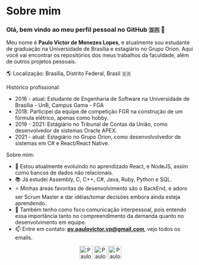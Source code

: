 # Sobre mim

### Olá, bem vindo ao meu perfil pessoal no GitHub :brazil: :wave:

Meu nome é **Paulo Victor de Menezes Lopes**, e atualmente sou estudante de graduação na Universidade de Brasília e estagiário no Grupo Orion. Aqui você vai encontrar os repositórios dos meus trabalhos da faculdade, além de outros projetos pessoais.

:earth_americas: Localização: Brasília, Distrito Federal, Brasil :brazil:

Histórico profissional:
    
- 2016 - atual: Estudante de Engenharia de Software na Universidade de Brasília - UnB, Campus Gama - FGA
- 2018: Participei da equipe de competição FGR na construção de um fórmula elétrico, apenas como hobby.
- 2019 - 2021: Estágiário no Tribunal de Contas da União, como desenvolvedor de sistemas Oracle APEX.
- 2021 - atual: Estagiário no Grupo Orion, como desenvolvolvedor de sistemas em C# e React/React Native.

Sobre mim:

- 🌱 Estou atualmente evoluindo no aprendizado React, e NodeJS, assim como bancos de dados não relacionais.
- 📚 Já estudei Assembly, C, C++, C#, Java, Ruby, Python e SQL.
- ⭐ Minhas áreas favoritas de desenvolvimento são o BackEnd, e adoro ser Scrum Master e dar idéias/tomar decisões embora ainda esteja aprendendo.
- 💬 Também tenho como foco comunicação interpessoal, pois entendo essa importância tanto no compreendimento da demanda quanto no desenvolvimento em equipe.
- 📫 Entre em contato: **pv.paulovictor.vp@gmail.com**, vejo todos os emails.

<p align="center">
  <a href="https://www.linkedin.com/in/paulo-victor-lopes/" target="blank"><img align="center" src="https://cdn.jsdelivr.net/npm/simple-icons@3.0.1/icons/linkedin.svg" alt="Paulo Victor Lopes" height="35" width="35"/></a>
  <a href="https://www.instagram.com/paulov_lopes/" target="blank"><img align="center" src="https://cdn.jsdelivr.net/npm/simple-icons@3.0.1/icons/instagram.svg" alt="Paulo Victor Lopes" height="35" width="35" /></a>
  <a href="https://twitter.com/paulov_lopes" target="blank"><img align="center" src="https://cdn.jsdelivr.net/npm/simple-icons@3.0.1/icons/twitter.svg" alt="Paulo Victor Lopes" height="35" width="35" /></a>
</p>
